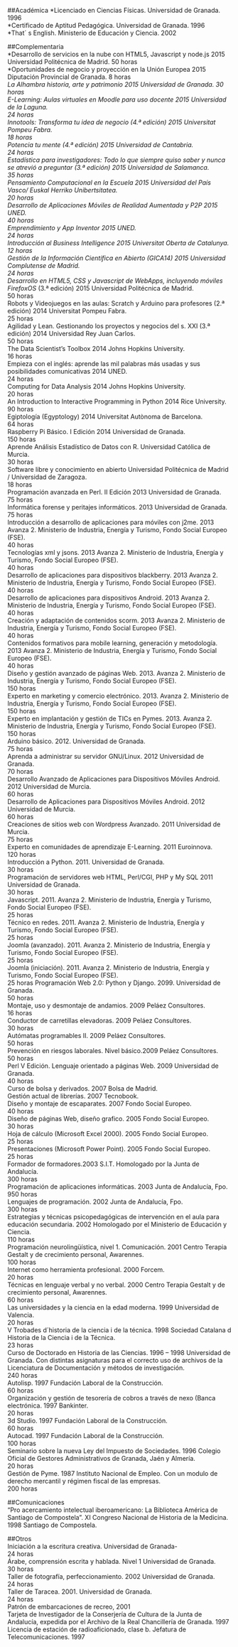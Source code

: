 ##Académica
*Licenciado en Ciencias Físicas. Universidad de Granada. 1996  
*Certificado de Aptitud Pedagógica. Universidad de Granada. 1996  
*That´ s English. Ministerio de Educación y Ciencia. 2002    
  
##Complementaria  
*Desarrollo de servicios en la nube con HTML5, Javascript y node.js 2015 Universidad Politécnica de Madrid.  50 horas  
*Oportunidades de negocio y proyección en la Unión Europea 2015 Diputación Provincial de Granada.  8 horas  
*La Alhambra historia, arte y patrimonio 2015 Universidad de Granada.  30 horas  
E-Learning: Aulas virtuales en Moodle para uso docente 2015 Universidad de la Laguna.  
24 horas  
Innotools: Transforma tu idea de negocio (4.ª edición) 2015 Universitat Pompeu Fabra.  
18 horas    
Potencia tu mente (4.ª edición) 2015 Universidad de Cantabria.  
24 horas  
Estadística para investigadores: Todo lo que siempre quiso saber y nunca se atrevió a preguntar (3.ª edición) 2015 Universidad de Salamanca.  
35 horas  
Pensamiento Computacional en la Escuela 2015 Universidad del País Vasco/ Euskal Herriko Unibertsitatea.  
20 horas  
Desarrollo de Aplicaciones Móviles de Realidad Aumentada y P2P 2015 UNED.  
40 horas     
Emprendimiento y App Inventor 2015 UNED.  
24 horas  
Introducción al Business Intelligence 2015 Universitat Oberta de Catalunya.  
12 horas  
Gestión de la Información Científica en Abierto (GICA14) 2015 Universidad Complutense de Madrid.  
24 horas  
Desarrollo en HTML5, CSS y Javascript de WebApps, incluyendo móviles FirefoxOS* (3.ª edición) 2015 Universidad Politécnica de Madrid.  
50 horas  
Robots y Videojuegos en las aulas: Scratch y Arduino para profesores (2.ª edición) 2014 Universitat Pompeu Fabra.  
25 horas  
Agilidad y Lean. Gestionando los proyectos y negocios del s. XXI (3.ª edición) 2014  Universidad Rey Juan Carlos.  
50 horas  
The Data Scientist’s Toolbox 2014 Johns Hopkins University.  
16 horas  
Empieza con el inglés: aprende las mil palabras más usadas y sus posibilidades comunicativas 2014 UNED.  
24 horas  
Computing for Data Analysis 2014 Johns Hopkins University.  
20 horas  
An Introduction to Interactive Programming in Python 2014 Rice University.  
90 horas  
Egiptología (Egyptology) 2014 Universitat Autònoma de Barcelona.  
64 horas  
Raspberry Pi Básico. I Edición 2014 Universidad de Granada.  
150 horas  
Aprende Análisis Estadístico de Datos con R. Universidad Católica de Murcia.  
30 horas  
Software libre y conocimiento en abierto Universidad Politécnica de Madrid / Universidad de Zaragoza.  
18 horas  
Programación avanzada en Perl. II Edición 2013 Universidad de Granada.  
75 horas  
Informática forense y peritajes informáticos. 2013 Universidad de Granada.  
75 horas  
Introducción a desarrollo de aplicaciones para móviles con j2me. 2013 Avanza 2. Ministerio de Industria, Energía y Turismo, Fondo Social Europeo (FSE).  
40 horas  
Tecnologías xml y jsons. 2013 Avanza 2. Ministerio de Industria, Energía y Turismo, Fondo Social Europeo (FSE).  
40 horas  
Desarrollo de aplicaciones para dispositivos blackberry. 2013 Avanza 2. Ministerio de Industria, Energía y Turismo, Fondo Social Europeo (FSE).  
40 horas  
Desarrollo de aplicaciones para dispositivos Android. 2013 Avanza 2. Ministerio de Industria, Energía y Turismo, Fondo Social Europeo (FSE).  
40 horas  
Creación y adaptación de contenidos scorm. 2013 Avanza 2. Ministerio de Industria, Energía y Turismo, Fondo Social Europeo (FSE).  
40 horas  
Contenidos formativos para mobile learning, generación y metodología. 2013 Avanza 2. Ministerio de Industria, Energía y Turismo, Fondo Social Europeo (FSE).  
40 horas  
Diseño y gestión avanzado de páginas Web. 2013. Avanza 2. Ministerio de Industria, Energía y Turismo, Fondo Social Europeo (FSE).  
150 horas  
Experto en marketing y comercio electrónico. 2013. Avanza 2. Ministerio de Industria, Energía y Turismo, Fondo Social Europeo (FSE).  
150 horas   
Experto en implantación y gestión de TICs en Pymes. 2013. Avanza 2. Ministerio de Industria, Energía y Turismo, Fondo Social Europeo (FSE).  
150 horas  
Arduino básico. 2012. Universidad de Granada.  
75 horas  
Aprenda a administrar su servidor GNU/Linux. 2012  Universidad de Granada.   
70 horas    
Desarrollo Avanzado de Aplicaciones para Dispositivos Móviles Android. 2012  Universidad de Murcia.   
60 horas  
Desarrollo de Aplicaciones para Dispositivos Móviles Android. 2012  Universidad de Murcia.  
60 horas  
Creaciones de sitios web con Wordpress Avanzado. 2011  Universidad de Murcia.                          
75 horas  
Experto en comunidades de aprendizaje  E-Learning. 2011  Euroinnova.                                               
120 horas   
Introducción a Python. 2011. Universidad de Granada.  
30 horas  
Programación de servidores web HTML, Perl/CGI, PHP y My SQL  2011 Universidad de Granada.  
30 horas  
Javascript. 2011. Avanza 2. Ministerio de Industria, Energía y Turismo, Fondo Social Europeo (FSE).                                              
25 horas  
Técnico en redes. 2011.  Avanza 2. Ministerio de Industria, Energía y Turismo, Fondo Social Europeo (FSE).                                          
25 horas  
Joomla (avanzado). 2011.  Avanza 2. Ministerio de Industria, Energía y Turismo, Fondo Social Europeo (FSE).                                              
25 horas  
Joomla (iniciación). 2011.  Avanza 2. Ministerio de Industria, Energía y Turismo, Fondo Social Europeo (FSE).                                             
25 horas
Programación Web 2.0: Python y Django. 2099. Universidad de Granada.                                              
50 horas  
Montaje, uso y desmontaje de andamios. 2009 Peláez Consultores.    
16 horas  
Conductor de carretillas elevadoras. 2009 Peláez Consultores.    
30 horas  
Autómatas programables II. 2009 Peláez Consultores.   
50 horas  
Prevención en riesgos laborales. Nivel básico.2009 Peláez Consultores.   
50 horas  
Perl V Edición. Lenguaje orientado a páginas Web. 2009 Universidad de Granada.  
40 horas  
Curso de bolsa y derivados. 2007 Bolsa de Madrid.  
Gestión actual de librerías. 2007 Tecnobook.  
Diseño y montaje de escaparates. 2007 Fondo Social Europeo.  
40 horas  
Diseño de páginas Web, diseño grafico. 2005 Fondo Social Europeo.  
30 horas  
Hoja de cálculo (Microsoft Excel 2000). 2005 Fondo Social Europeo.  
25 horas  
Presentaciones (Microsoft Power Point). 2005 Fondo Social Europeo.  
25 horas  
Formador de formadores.2003 S.I.T. Homologado por la Junta de Andalucía.          
300 horas   
Programación de aplicaciones informáticas. 2003 Junta de Andalucía, Fpo.  
950 horas  
Lenguajes de programación. 2002 Junta de Andalucía, Fpo.              
300 horas  
Estrategias y técnicas psicopedagógicas de intervención en el aula para educación secundaria. 2002 Homologado por el Ministerio de Educación y Ciencia.                                                                                                 
110 horas  
Programación neurolingüística, nivel 1. Comunicación. 2001 Centro Terapia Gestalt y de crecimiento personal, Awarennes.                                 
100 horas  
Internet como herramienta profesional. 2000 Forcem.                          
20 horas  
Técnicas en lenguaje verbal y no verbal. 2000 Centro Terapia Gestalt y de crecimiento personal, Awarennes.                                                        
60 horas  
Las universidades y la ciencia en la edad moderna. 1999 Universidad de Valencia.                                                                                               
20 horas  
V Trobades d´historia de la ciencia i de la técnica. 1998 Sociedad Catalana d Historia de la Ciencia i de la Técnica.                                                 
23 horas  
Curso de Doctorado en Historia de las Ciencias. 1996 – 1998 Universidad de Granada. Con distintas asignaturas para el correcto uso de archivos de la Licenciatura de Documentación y métodos de investigación.             
240 horas  
Autolisp. 1997 Fundación Laboral de la Construcción.                        
60 horas  
Organización y gestión de tesorería de cobros a través de nexo (Banca electrónica. 1997 Bankinter.                                                                  
20 horas  
3d Studio. 1997 Fundación Laboral de la Construcción.                      
60 horas  
Autocad. 1997 Fundación Laboral de la Construcción.                      
100 horas  
Seminario sobre la nueva Ley del Impuesto de Sociedades. 1996 Colegio Oficial de Gestores Administrativos de Granada, Jaén y Almería.      
20 horas  
Gestión de Pyme. 1987 Instituto Nacional de Empleo. Con un modulo de derecho mercantil y régimen fiscal de las empresas.                          
200 horas  
  
##Comunicaciones  
“Pro acercamiento intelectual iberoamericano: La Biblioteca América de Santiago de Compostela”. XI Congreso Nacional de Historia de la Medicina. 1998 Santiago de Compostela.  
  
##Otros    
Iniciación a la escritura creativa. Universidad de Granada-  
24 horas  
Árabe, comprensión escrita y hablada. Nivel 1 Universidad de Granada.  
30 horas  
Taller de fotografía, perfeccionamiento. 2002 Universidad de Granada.  
24 horas  
Taller de Taracea. 2001. Universidad de Granada.                               
24 horas   
Patrón de embarcaciones de recreo, 2001   
Tarjeta de Investigador de la Conserjería de Cultura de la Junta de Andalucía, expedida por el Archivo de la Real Chancillería de Granada. 1997  
Licencia de estación de radioaficionado, clase b. Jefatura de Telecomunicaciones. 1997  
  
